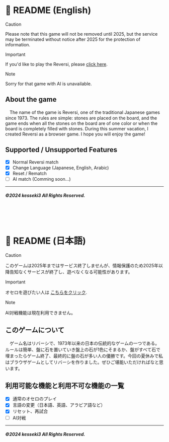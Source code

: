 # :sunflower: README (English)
> [!CAUTION]
> Please note that this game will not be removed until 2025, but the service may be terminated without notice after 2025 for the protection of information.

> [!IMPORTANT]
> If you'd like to play the Reversi, please [click here](https://kesseki3.github.io/reversi2024/).

> [!NOTE]
> Sorry for that game with AI is unavailable.

## About the game
　The name of the game is Reversi, one of the traditional Japanese games since 1973. The rules are simple: stones are placed on the board, and the game ends when all the stones on the board are of one color or when the board is completely filled with stones. During this summer vacation, I created Reversi as a browser game. I hope you will enjoy the game!

## Supported / Unsupported Features 
- [x] Normal Reversi match
- [x] Change Language (Japanese, English, Arabic)
- [x] Reset / Rematch
- [ ] AI match (Comming soon...)

---
##### ©2024 kesseki3 All Rights Reserved.
<br>
<br>
<br>

# :sunflower: README (日本語)
> [!CAUTION]
> このゲームは2025年まではサービス終了しませんが、情報保護のため2025年以降告知なくサービスが終了し、遊べなくなる可能性があります。

> [!IMPORTANT]
> オセロを遊びたい人は [こちらをクリック](https://kesseki3.github.io/reversi2024/).

> [!NOTE]
> AI対戦機能は現在利用できません。

## このゲームについて
　ゲーム名はリバーシで、1973年以来の日本の伝統的なゲームの一つである。ルールは簡単、盤に石を置いていき盤上の石が1色にそまるか、盤がすべて石で埋まったらゲーム終了、最終的に盤の石が多い人の優勝です。今回の夏休みで私はブラウザゲームとしてリバーシを作りました。ぜひご堪能いただければなと思います。

## 利用可能な機能と利用不可な機能の一覧 
- [x] 通常のオセロのプレイ
- [x] 言語の変更（日本語、英語、アラビア語など）
- [x] リセット、再試合
- [ ] AI対戦

---
##### ©2024 kesseki3 All Rights Reserved.
